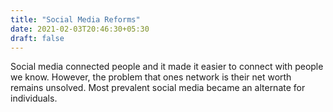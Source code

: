 ```yaml
---
title: "Social Media Reforms"
date: 2021-02-03T20:46:30+05:30
draft: false
---
```


Social media connected people and it made it easier to connect with people we know. However, the problem that ones network is their net worth remains unsolved. Most prevalent social media became an alternate for individuals.

